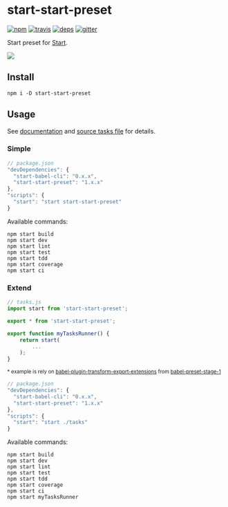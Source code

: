 # start-start-preset

[![npm](https://img.shields.io/npm/v/start-start-preset.svg?style=flat-square)](https://www.npmjs.com/package/start-start-preset)
[![travis](http://img.shields.io/travis/start-runner/start-preset.svg?style=flat-square)](https://travis-ci.org/start-runner/start-preset)
[![deps](https://img.shields.io/gemnasium/start-runner/start-preset.svg?style=flat-square)](https://gemnasium.com/start-runner/start-preset)
[![gitter](https://img.shields.io/badge/gitter-join_chat_%E2%86%92-00d06f.svg?style=flat-square)](https://gitter.im/start-runner/start)

Start preset for [Start](https://github.com/start-runner/start).

![](http://funkyimg.com/i/27yzy.gif)

## Install

```
npm i -D start-start-preset
```

## Usage

See [documentation](https://github.com/start-runner/start#readme) and [source tasks file](lib/index.js) for details.

### Simple

```js
// package.json
"devDependencies": {
  "start-babel-cli": "0.x.x",
  "start-start-preset": "1.x.x"
},
"scripts": {
  "start": "start start-start-preset"
}
```

Available commands:

```
npm start build
npm start dev
npm start lint
npm start test
npm start tdd
npm start coverage
npm start ci
```

### Extend

```js
// tasks.js
import start from 'start-start-preset';

export * from 'start-start-preset';

export function myTasksRunner() {
    return start(
        ...
    );
}
```

<sup>* example is rely on [babel-plugin-transform-export-extensions](https://babeljs.io/docs/plugins/transform-export-extensions/) from [babel-preset-stage-1](https://babeljs.io/docs/plugins/preset-stage-1/)</sup>

```js
// package.json
"devDependencies": {
  "start-babel-cli": "0.x.x",
  "start-start-preset": "1.x.x"
},
"scripts": {
  "start": "start ./tasks"
}
```

Available commands:

```
npm start build
npm start dev
npm start lint
npm start test
npm start tdd
npm start coverage
npm start ci
npm start myTasksRunner
```
